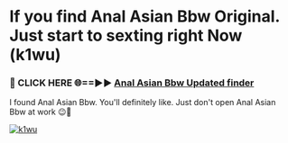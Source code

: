 # If you find Anal Asian Bbw Original. Just start to sexting right Now (k1wu)

<h3>🔴 CLICK HERE 🌐==►► <a href="https://tinyurl.com/mtbk5fxa" rel="nofollow">Anal Asian Bbw Updated finder</a></h3>

I found Anal Asian Bbw. You'll definitely like. Just don't open Anal Asian Bbw at work 😉💬

[![k1wu](https://i.imgur.com/Q8WKrnY.jpeg)](https://tinyurl.com/mtbk5fxa)
